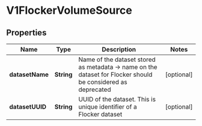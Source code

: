 

# V1FlockerVolumeSource

## Properties

Name | Type | Description | Notes
------------ | ------------- | ------------- | -------------
**datasetName** | **String** | Name of the dataset stored as metadata -&gt; name on the dataset for Flocker should be considered as deprecated |  [optional]
**datasetUUID** | **String** | UUID of the dataset. This is unique identifier of a Flocker dataset |  [optional]



